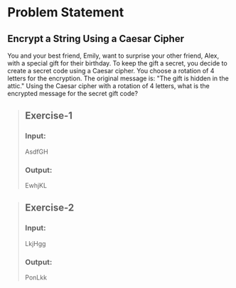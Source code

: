 # Problem Statement
## Encrypt a String Using a Caesar Cipher
You and your best friend, Emily, want to surprise your other friend, Alex, with a special gift for their birthday. To keep the gift a secret, you decide to create a secret code using a Caesar cipher. You choose a rotation of 4 letters for the encryption. The original message is: "The gift is hidden in the attic."
Using the Caesar cipher with a rotation of 4 letters, what is the encrypted message for the secret gift code?  

>## Exercise-1
>### Input:
>AsdfGH
>### Output:
>EwhjKL  

>## Exercise-2
>### Input:
>LkjHgg
>### Output:
>PonLkk
